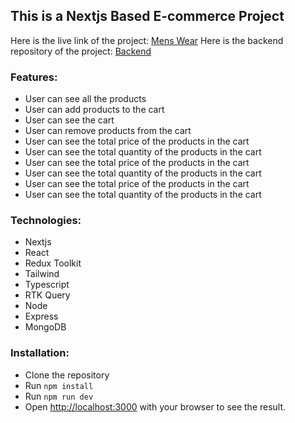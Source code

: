 ## This is a Nextjs Based E-commerce Project

Here is the live link of the project: [Mens Wear](https://menswear-one.vercel.app//)
Here is the backend repository of the project: [Backend](https://github.com/habib-N19/cloth-store-server)

### Features:

- User can see all the products
- User can add products to the cart
- User can see the cart
- User can remove products from the cart
- User can see the total price of the products in the cart
- User can see the total quantity of the products in the cart
- User can see the total price of the products in the cart
- User can see the total quantity of the products in the cart
- User can see the total price of the products in the cart
- User can see the total quantity of the products in the cart

### Technologies:

- Nextjs
- React
- Redux Toolkit
- Tailwind
- Typescript
- RTK Query
- Node
- Express
- MongoDB

### Installation:

- Clone the repository
- Run `npm install`
- Run `npm run dev`
- Open [http://localhost:3000](http://localhost:3000) with your browser to see the result.
